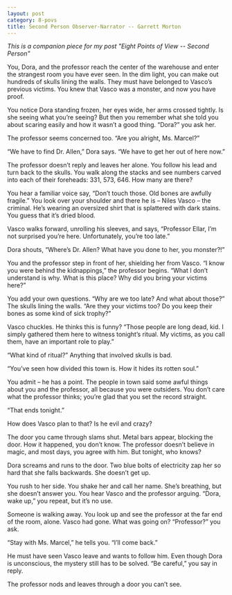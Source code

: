 ```yaml
---
layout: post
category: 8-povs
title: Second Person Observer-Narrator -- Garrett Morton
---
```


*This is a companion piece for my post "Eight Points of View -- Second Person"*

You, Dora, and the professor reach the center of the warehouse and enter the strangest room you have ever seen. In the dim light, you can make out hundreds of skulls lining the walls. They must have belonged to Vasco’s previous victims. You knew that Vasco was a monster, and now you have proof.

<!--excerpt-->

You notice Dora standing frozen, her eyes wide, her arms crossed tightly. Is she seeing what you’re seeing? But then you remember what she told you about scaring easily and how it wasn’t a good thing. “Dora?” you ask her.

The professor seems concerned too. “Are you alright, Ms. Marcel?”

“We have to find Dr. Allen,” Dora says. “We have to get her out of here now.”

The professor doesn’t reply and leaves her alone. You follow his lead and turn back to the skulls. You walk along the stacks and see numbers carved into each of their foreheads: 331, 573, 646. How many are there?

You hear a familiar voice say, “Don’t touch those. Old bones are awfully fragile.” You look over your shoulder and there he is – Niles Vasco – the criminal. He’s wearing an oversized shirt that is splattered with dark stains. You guess that it’s dried blood.

Vasco walks forward, unrolling his sleeves, and says, “Professor Ellar, I’m not surprised you’re here. Unfortunately, you’re too late.”

Dora shouts, “Where’s Dr. Allen? What have you done to her, you monster?!”

You and the professor step in front of her, shielding her from Vasco. “I know you were behind the kidnappings,” the professor begins. “What I don’t understand is why. What is this place? Why did you bring your victims here?”

You add your own questions. “Why are we too late? And what about those?” The skulls lining the walls. “Are they your victims too? Do you keep their bones as some kind of sick trophy?”

Vasco chuckles. He thinks this is funny? “Those people are long dead, kid. I simply gathered them here to witness tonight’s ritual. My victims, as you call them, have an important role to play.”

“What kind of ritual?” Anything that involved skulls is bad.

“You’ve seen how divided this town is. How it hides its rotten soul.”

You admit – he has a point. The people in town said some awful things about you and the professor, all because you were outsiders. You don’t care what the professor thinks; you’re glad that you set the record straight.

“That ends tonight.”

How does Vasco plan to that? Is he evil and crazy?

The door you came through slams shut. Metal bars appear, blocking the door. How it happened, you don’t know. The professor doesn’t believe in magic, and most days, you agree with him. But tonight, who knows?

Dora screams and runs to the door. Two blue bolts of electricity zap her so hard that she falls backwards. She doesn’t get up.

You rush to her side. You shake her and call her name. She’s breathing, but she doesn’t answer you. You hear Vasco and the professor arguing. “Dora, wake up,” you repeat, but it’s no use.

Someone is walking away. You look up and see the professor at the far end of the room, alone. Vasco had gone. What was going on? “Professor?” you ask.

“Stay with Ms. Marcel,” he tells you. “I’ll come back.”

He must have seen Vasco leave and wants to follow him. Even though Dora is unconscious, the mystery still has to be solved. “Be careful,” you say in reply.

The professor nods and leaves through a door you can’t see.
